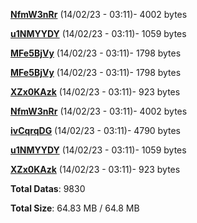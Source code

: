 [**NfmW3nRr**](/data/NfmW3nRr.txt) (14/02/23 - 03:11)- 4002 bytes

[**u1NMYYDY**](/data/u1NMYYDY.txt) (14/02/23 - 03:11)- 1059 bytes

[**MFe5BjVy**](/data/MFe5BjVy.txt) (14/02/23 - 03:11)- 1798 bytes

[**MFe5BjVy**](/data/MFe5BjVy.txt) (14/02/23 - 03:11)- 1798 bytes

[**XZx0KAzk**](/data/XZx0KAzk.txt) (14/02/23 - 03:11)- 923 bytes

[**NfmW3nRr**](/data/NfmW3nRr.txt) (14/02/23 - 03:11)- 4002 bytes

[**ivCqrqDG**](/data/ivCqrqDG.txt) (14/02/23 - 03:11)- 4790 bytes

[**u1NMYYDY**](/data/u1NMYYDY.txt) (14/02/23 - 03:11)- 1059 bytes

[**XZx0KAzk**](/data/XZx0KAzk.txt) (14/02/23 - 03:11)- 923 bytes

**Total Datas**: 9830

**Total Size**: 64.83 MB / 64.8 MB